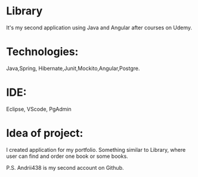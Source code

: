 # Library
It's my second application using Java and Angular after courses on Udemy.

# Technologies:
Java,Spring, Hibernate,Junit,Mockito,Angular,Postgre.

# IDE:
Eclipse, VScode, PgAdmin

# Idea of project:
I created application for my portfolio. Something similar to Library, where user can find and order one book or some books.

P.S. Andrii438 is my second account on Github.
